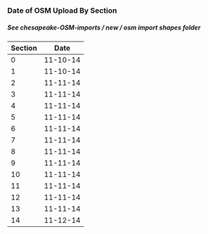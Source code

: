 ### Date of OSM Upload By Section
##### See chesapeake-OSM-imports / new / osm import shapes folder


| Section  | Date |  
| ------------- | ------------- |  
| 0  | 11-10-14  |  
| 1  | 11-10-14  | 
| 2  | 11-11-14  |  
| 3  | 11-11-14  | 
| 4  | 11-11-14  |  
| 5  | 11-11-14  | 
| 6  | 11-11-14  |  
| 7  | 11-11-14  | 
| 8  | 11-11-14  | 
| 9  | 11-11-14  |  
| 10  | 11-11-14  | 
| 11  | 11-11-14  |  
| 12  | 11-11-14  | 
| 13  | 11-11-14  | 
| 14  | 11-12-14  | 

